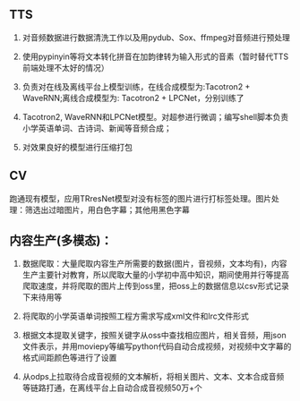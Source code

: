 ## TTS

1.  对音频数据进行数据清洗工作以及用pydub、Sox、ffmpeg对音频进行预处理             

2. 使用pypinyin等将文本转化拼音在加韵律转为输入形式的音素（暂时替代TTS前端处理不太好的情况）           

3. 负责对在线及离线平台上模型训练，在线合成模型为:Tacotron2 + WaveRNN;离线合成模型为: Tacotron2 + LPCNet，分别训练了

4. Tacotron2, WaveRNN和LPCNet模型。对超参进行微调；编写shell脚本负责小学英语单词、古诗词、新闻等音频合成；          

5. 对效果良好的模型进行压缩打包

## CV

跑通现有模型，应用TRresNet模型对没有标签的图片进行打标签处理。图片处理：筛选出过暗图片，用白色字幕；其他用黑色字幕

## 内容生产(多模态)：

1. 数据爬取：大量爬取内容生产所需要的数据(图片，音视频，文本均有)，内容生产主要针对教育，所以爬取大量的小学初中高中知识，期间使用并行等提高爬取速度，并将爬取的图片上传到oss里，把oss上的数据信息以csv形式记录下来待用等

2. 将爬取的小学英语单词按照工程方需求写成xml文件和lrc文件形式

3. 根据文本提取关键字，按照关键字从oss中查找相应图片，相关音频，用json文件表示，并用moviepy等编写python代码自动合成视频，对视频中文字幕的格式间距颜色等进行了设置

4. 从odps上拉取待合成音视频的文本解析，将相关图片、文本、文本合成音频等链路打通，在离线平台上自动合成音视频50万+个